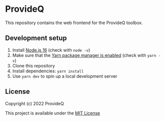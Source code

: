 # ProvideQ
This repository contains the web frontend for the ProvideQ toolbox. 

## Development setup
1. Install [Node.js 16](https://nodejs.org/) (check with `node -v`)
2. Make sure that the [Yarn package manager is enabled](https://yarnpkg.com/getting-started/install) (check with `yarn -v`)
3. Clone this repository
4. Install dependencies: `yarn install`
5. Use `yarn dev` to spin up a local development server

## License
Copyright (c) 2022 ProvideQ

This project is available under the [MIT License](./LICENSE)
